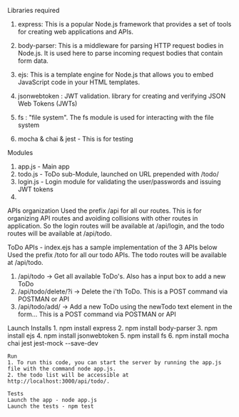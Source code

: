 Libraries required
1. express: This is a popular Node.js framework that provides a set of tools for creating web applications and APIs.

2. body-parser: This is a middleware for parsing HTTP request bodies in Node.js. It is used here to parse incoming request bodies that contain form data.

3. ejs: This is a template engine for Node.js that allows you to embed JavaScript code in your HTML templates.

4. jsonwebtoken : JWT validation.  library for creating and verifying JSON Web Tokens (JWTs)

5. fs : "file system". The fs module is used for interacting with the file system

6. mocha & chai & jest - This is for testing


Modules
1. app.js  - Main app
2. todo.js - ToDo sub-Module, launched on URL prepended with /todo/
3. login.js - Login module for validating the user/passwords and issuing JWT tokens
4. 


APIs organization
Used the prefix /api for all our routes. This is for organizing API routes and avoiding collisions with other routes in application. 
So the login routes will be available at /api/login, and the todo routes will be available at /api/todo.


ToDo APIs - index.ejs has a sample implementation of the 3 APIs below
Used the prefix /toto for all our todo APIs. The todo routes will be available at /api/todo.
1. /api/todo            -> Get all available ToDo's. Also has a input box to add a new ToDo
2. /api/todo/delete/?i  -> Delete the i'th ToDo. This is a POST command via POSTMAN or API
3. /api/todo/add/       -> Add a new ToDo using the newTodo text element in the form... This is a POST command via POSTMAN or API


Launch
    Installs
    1. npm install express
    2. npm install body-parser
    3. npm install ejs
    4. npm install jsonwebtoken
    5. npm install fs
    6. npm install mocha chai jest jest-mock --save-dev

    Run
    1. To run this code, you can start the server by running the app.js file with the command node app.js.
    2. the todo list will be accessible at http://localhost:3000/api/todo/.

    Tests
    Launch the app - node app.js
    Launch the tests - npm test
